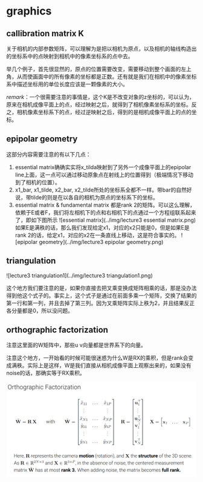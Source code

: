 # graphics

## callibration matrix K
关于相机的内部参数矩阵，可以理解为是把以相机为原点，以及相机的轴线构造出的坐标系中的点映射到相机中的像素坐标系的点中去。

举几个例子，首先很显然的，原点的位置需要改变，需要移动到整个画面的左上角，从而使画面中的所有像素的坐标都是正数。还有就是我们在相机中的像素坐标系中描述坐标用的单位长度应该是一颗像素的大小。

*remark*：一个很需要注意的事情是，这个K是不改变对象的z坐标的，可以认为，原来在相机成像平面上的点，经过映射之后，就得到了相机像素坐标系的坐标。反之，相机像素坐标系下的点，经过逆映射之后，得到的是相机成像平面上的点的坐标。

## epipolar geometry
这部分内容需要注意的有以下几点：
1. essential matrix确确实实将x_tilda映射到了另外一个成像平面上的epipolar line上面，这一点可以通过移动原象点在射线上的位置得到（极端情况下移动到了相机的位置）。
2. x1_bar, x1_tilde, x2_bar, x2_tilde所处的坐标系全都不一样。带bar的自然好说，带tilde的则是在以各自的相机为原点的坐标系下的坐标。
3. essential matrix & fundamental matrix 都是rank 2的矩阵。可以这么理解，依赖于E或者F，我们将左相机下的点和右相机下的点通过一个方程组联系起来了，即如下图所示
![essential matrix](../img/lecture3 essential matrix.png)
如果E是满秩的话，那么我们发现给定x1，对应的x2只能是0，但是如果E是rank 2的话，给定x1，对应的x2在一条直线上移动，这是符合事实的。
![epipolar geometry](../img/lecture3 epipolar geometry.png)

## triangulation
![lecture3 triangulation1](../img/lecture3 triangulation1.png)

这个地方我们要注意的是，如果你直接去把叉乘变换成矩阵相乘的话，那是没办法得到他这个式子的。事实上，这个式子是通过在前面多乘一个矩阵，交换了结果的第一行和第一列，并且去掉了第三列。因为叉乘矩阵实际上秩为2，并且结果反正各分量都是0，所以没问题。


## orthographic factorization
注意这里面的W矩阵中，那些u v向量都是世界系下的向量。

注意这个地方，一开始看的时候可能很迷惑为什么W是RX的乘积，但是rank会变成满秩。实际上是这样，W是我们直接从相机成像平面上观察出来的，如果没有noise的话，那确实等于RX乘积。

![lecture3 matrix W](../img/lecture3%20matrix%20W.png)


